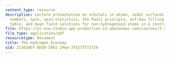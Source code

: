 ```yaml
---
content_type: resource
description: Lecture presentation on orbitals in atoms, nodal surfaces, good quantum
  numbers, spin, spin-statistics, the Pauli principle, auf-bau filling of the periodic
  table, and mean field solutions for non-hydrogenoid atoms in a central potential.
file: https://ol-ocw-studio-app-production.s3.amazonaws.com/courses/3-23-electrical-optical-and-magnetic-properties-of-materials-fall-2007/213d246f8b3850b229ea3f527f572720_clean5.pdf
file_type: application/pdf
resourcetype: Document
title: The Hydrogen Economy
uid: 213d246f-8b38-50b2-29ea-3f527f572720
---
```

